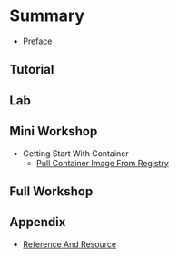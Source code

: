 # Summary​

- [Preface](preface.md)

## Tutorial

## Lab

## Mini Workshop

- Getting Start With Container
  - [Pull Container Image From Registry](getting-started/pull-container-image.md)

## Full Workshop

## Appendix

- [Reference And Resource](reference-and-resource.md)
